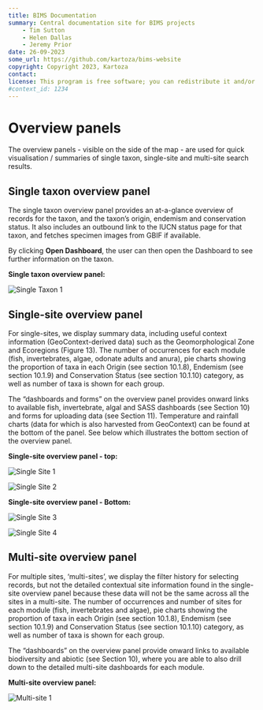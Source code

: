 ```yaml
---
title: BIMS Documentation
summary: Central documentation site for BIMS projects
    - Tim Sutton
    - Helen Dallas
    - Jeremy Prior
date: 26-09-2023
some_url: https://github.com/kartoza/bims-website
copyright: Copyright 2023, Kartoza
contact: 
license: This program is free software; you can redistribute it and/or modify it under the terms of the GNU Affero General Public License as published by the Free Software Foundation; either version 3 of the License, or (at your option) any later version.
#context_id: 1234
---
```


# Overview panels

The overview panels - visible on the side of the map - are used for quick visualisation / summaries of single taxon, single-site and multi-site search results.

## Single taxon overview panel

The single taxon overview panel provides an at-a-glance overview of records for the taxon, and the taxon’s origin, endemism and conservation status. It also includes an outbound link to the IUCN status page for that taxon, and fetches specimen images from GBIF if available.

By clicking **Open Dashboard**, the user can then open the Dashboard to see further information on the taxon.

**Single taxon overview panel:**

![Single Taxon 1](img/single-taxon-1.png)

## Single-site overview panel

For single-sites, we display summary data, including useful context information (GeoContext-derived data) such as the Geomorphological Zone and Ecoregions (Figure 13). The number of occurrences for each module (fish, invertebrates, algae, odonate adults and anura), pie charts showing the proportion of taxa in each Origin (see section 10.1.8), Endemism (see section 10.1.9) and Conservation Status (see section 10.1.10) category, as well as number of taxa is shown for each group.

The “dashboards and forms” on the overview panel provides onward links to available fish, invertebrate, algal and SASS dashboards (see Section 10) and forms for uploading data (see Section 11). Temperature and rainfall charts (data for which is also harvested from GeoContext) can be found at the bottom of the panel. See below which illustrates the bottom section of the overview panel.

**Single-site overview panel - top:**

![Single Site 1](img/single-site-1.png)

![Single Site 2](img/single-site-2.png)

**Single-site overview panel - Bottom:**

![Single Site 3](img/single-site-3.png)

![Single Site 4](img/single-site-4.png)

## Multi-site overview panel

For multiple sites, ‘multi-sites’, we display the filter history for selecting records, but not the detailed contextual site information found in the single-site overview panel because these data will not be the same across all the sites in a multi-site. The number of occurrences and number of sites for each module (fish, invertebrates and algae), pie charts showing the proportion of taxa in each Origin (see section 10.1.8), Endemism (see section 10.1.9) and Conservation Status (see section 10.1.10) category, as well as number of taxa is shown for each group.

The “dashboards” on the overview panel provide onward links to available biodiversity and abiotic (see Section 10), where you are able to also drill down to the detailed multi-site dashboards for each module.

**Multi-site overview panel:**

![ Multi-site 1](img/multi-site-1.png)
